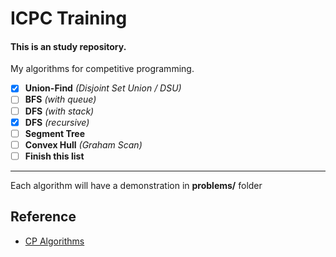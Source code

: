 # ICPC Training
#### This is an study repository.

My algorithms for competitive programming.

- [x] **Union-Find** _(Disjoint Set Union / DSU)_
- [ ] **BFS** _(with queue)_
- [ ] **DFS** _(with stack)_
- [x] **DFS** _(recursive)_
- [ ] **Segment Tree**
- [ ] **Convex Hull** _(Graham Scan)_
- [ ] **Finish this list**

---

Each algorithm will have a demonstration in **problems/** folder

## Reference
 - [CP Algorithms](http://cp-algorithms.com/)
